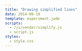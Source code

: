```yaml
---
title: "Drawing simplified lines"
date: 2014-06-19
template: experiment.jade
scripts:
  - /js/vendor/simplify.js
  - script.js
styles:
  - style.css
---
```


<canvas id="canvas" width="900" height="600">
</canvas>
